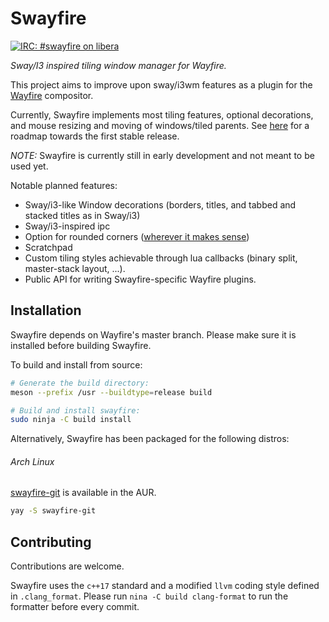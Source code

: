 # Swayfire

[![IRC: #swayfire on libera](https://img.shields.io/badge/irc-%23swayfire-informational)](https://web.libera.chat/#swayfire)

*Sway/I3 inspired tiling window manager for Wayfire.*

This project aims to improve upon sway/i3wm features as a plugin for the
[Wayfire](https://github.com/WayfireWM/wayfire) compositor.

Currently, Swayfire implements most tiling features, optional decorations, and
mouse resizing and moving of windows/tiled parents. See
[here](https://github.com/Javyre/swayfire/projects/2) for a roadmap towards the
first stable release.

*NOTE:* Swayfire is currently still in early development and not meant
to be used yet.

Notable planned features:
- Sway/i3-like Window decorations (borders, titles, and tabbed and
    stacked titles as in Sway/i3)
- Sway/i3-inspired ipc
- Option for rounded corners ([wherever it makes sense](https://github.com/Javyre/swayfire/issues/19#issuecomment-847123760))
- Scratchpad
- Custom tiling styles achievable through lua callbacks (binary
  split, master-stack layout, ...).
- Public API for writing Swayfire-specific Wayfire plugins.

## Installation

Swayfire depends on Wayfire's master branch. Please make sure it is installed
before building Swayfire.

To build and install from source:
```sh
# Generate the build directory:
meson --prefix /usr --buildtype=release build

# Build and install swayfire:
sudo ninja -C build install
```

Alternatively, Swayfire has been packaged for the following distros:

###### Arch Linux

[swayfire-git] is available in the AUR.

```sh
yay -S swayfire-git
```

[swayfire-git]: https://aur.archlinux.org/packages/swayfire-git/

## Contributing

Contributions are welcome.

Swayfire uses the `c++17` standard and a modified `llvm` coding style
defined in `.clang_format`. Please run `nina -C build clang-format`
to run the formatter before every commit.

